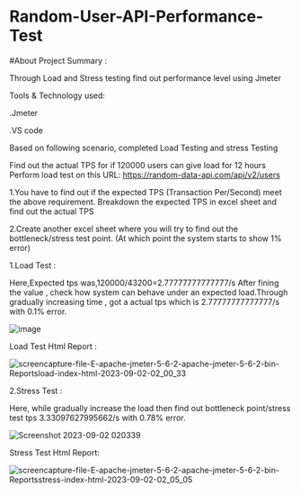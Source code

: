 # Random-User-API-Performance-Test

#About Project Summary :

Through Load and Stress testing find out performance level using Jmeter



Tools & Technology used:


.Jmeter

.VS code




Based on following scenario, completed Load Testing and stress Testing





Find out the actual TPS for if 120000 users can give load for 12 hours
Perform load test on this URL: https://random-data-api.com/api/v2/users

1.You have to find out if the expected TPS (Transaction Per/Second) meet the above requirement. Breakdown the expected TPS in excel sheet and find out the actual TPS

2.Create another excel sheet where you will try to find out the bottleneck/stress test point. (At which point the system starts to show 1% error)





1.Load Test :





Here,Expected tps was,120000/43200=2.77777777777777/s After fining the value , check how system can behave under an expected load.Through gradually increasing time , got a actual tps which is 2.77777777777777/s with 0.1% error.

![image](https://github.com/Sabiya-Sultana/Random-User-API-Performance-Test/assets/134813316/dea0c7a4-1723-4cc5-b76c-f9012bf56d08)





Load Test Html Report :





![screencapture-file-E-apache-jmeter-5-6-2-apache-jmeter-5-6-2-bin-Reportsload-index-html-2023-09-02-02_00_33](https://github.com/Sabiya-Sultana/Random-User-API-Performance-Test/assets/134813316/7ad9263f-f8af-4331-8add-50730a7fd62b)






2.Stress Test :





Here, while gradually increase the load then find out bottleneck point/stress test tps 3.33097627995662/s with 0.78% error.

![Screenshot 2023-09-02 020339](https://github.com/Sabiya-Sultana/Random-User-API-Performance-Test/assets/134813316/2b1e7b6a-b4f2-450f-b4a7-3c707ed80d3d)





Stress Test Html Report:





![screencapture-file-E-apache-jmeter-5-6-2-apache-jmeter-5-6-2-bin-Reportsstress-index-html-2023-09-02-02_05_05](https://github.com/Sabiya-Sultana/Random-User-API-Performance-Test/assets/134813316/9bbd6b32-2c99-4e69-afba-d10f04c217b2)




